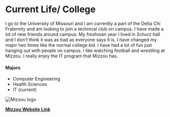 # Current Life/ College

I go to the University of Missouri and I am currently a part of the Delta Chi Fraternity and am looking to join a technical club on campus.  I have made a lot of new friends around campus.  My freshman year I lived in Schurz hall and I don't think it was as bad as everyone says it is.  I have changed my major two times like the normal college kid.  I have had a lot of fun just hanging out with people on campus.  I like watching football and wrestling at Mizzou.  I really enjoy the IT program that Mizzou has.    

#### Majors
- Computer Engineering
- Health Sciences
- IT (current)

![Mizzou logo](https://i.pinimg.com/originals/a0/e5/0e/a0e50e092d77f31fbbfeedbb97406f24.png)

[**Mizzou Website Link**](https://missouri.edu/)

